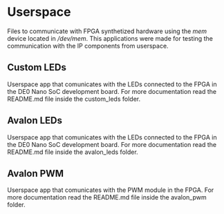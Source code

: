 # Userspace

Files to communicate with FPGA synthetized hardware using the *mem* device located in */dev/mem*. This applications were made for testing the communication with the IP components from userspace.

## Custom LEDs

Userspace app that comunicates with the LEDs connected to the FPGA in the DE0 Nano SoC development board. 
For more documentation read the README.md file inside the custom_leds folder.

## Avalon LEDs

Userspace app that comunicates with the LEDs connected to the FPGA in the DE0 Nano SoC development board. For more documentation read the README.md file inside the avalon_leds folder.

## Avalon PWM

Userspace app that comunicates with the PWM module in the FPGA. For more documentation read the README.md file inside the avalon_pwm folder.